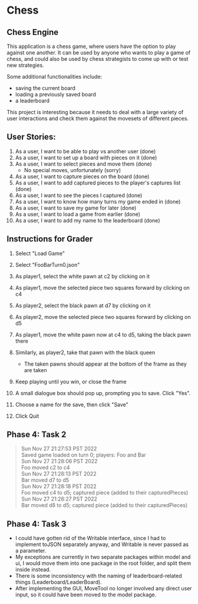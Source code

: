 # Chess
## Chess Engine

This application is a chess game, where users have the
option to play against one another. It can be used by 
anyone who wants to play a game of chess, and could also
be used by chess strategists to come up with or test new strategies.

Some additional functionalities include:
- saving the current board
- loading a previously saved board
- a leaderboard

This project is interesting because it needs to deal with a 
large variety of user interactions and check them against the 
movesets of different pieces.

## User Stories:
1. As a user, I want to be able to play vs another user (done)
2. As a user, I want to set up a board with pieces on it (done)
3. As a user, I want to select pieces and move them (done)
    * No special moves, unfortunately (sorry)
4. As a user, I want to capture pieces on the board (done)
5. As a user, I want to add captured pieces to the player's captures list (done)
6. As a user, I want to see the pieces I captured (done)
7. As a user, I want to know how many turns my game ended in (done)
8. As a user, I want to save my game for later (done)
9. As a user, I want to load a game from earlier (done)
10. As a user, I want to add my name to the leaderboard (done)

## Instructions for Grader
1. Select "Load Game"
2. Select "FooBarTurn0.json"

3. As player1, select the white pawn at c2 by clicking on it
4. As player1, move the selected piece two squares forward by clicking on c4
5. As player2, select the black pawn at d7 by clicking on it
6. As player2, move the selected piece two squares forward by clicking on d5
7. As player1, move the white pawn now at c4 to d5, taking the black pawn there
8. Similarly, as player2, take that pawn with the black queen
   * The taken pawns should appear at the bottom of the frame as they are taken

9. Keep playing until you win, or close the frame
10. A small dialogue box should pop up, prompting you to save. Click "Yes".
11. Choose a name for the save, then click "Save"
12. Click Quit

## Phase 4: Task 2
>Sun Nov 27 21:27:53 PST 2022 </br>
Saved game loaded on turn 0; players: Foo and Bar </br>
Sun Nov 27 21:28:06 PST 2022 </br>
Foo moved c2 to c4 </br>
Sun Nov 27 21:28:13 PST 2022 </br>
Bar moved d7 to d5 </br>
Sun Nov 27 21:28:18 PST 2022 </br>
Foo moved c4 to d5; captured piece (added to their capturedPieces) </br>
Sun Nov 27 21:28:27 PST 2022 </br>
Bar moved d8 to d5; captured piece (added to their capturedPieces) </br> 

## Phase 4: Task 3
- I could have gotten rid of the Writable interface, 
  since I had to implement toJSON separately anyway, and Writable is never passed as a parameter.
- My exceptions are currently in two separate packages within model and ui, I would move them into
  one package in the root folder, and split them inside instead.
- There is some inconsistency with the naming of leaderboard-related things (Leaderboard/LeaderBoard).
- After implementing the GUI, MoveTool no longer involved any direct user input, 
  so it could have been moved to the model package.